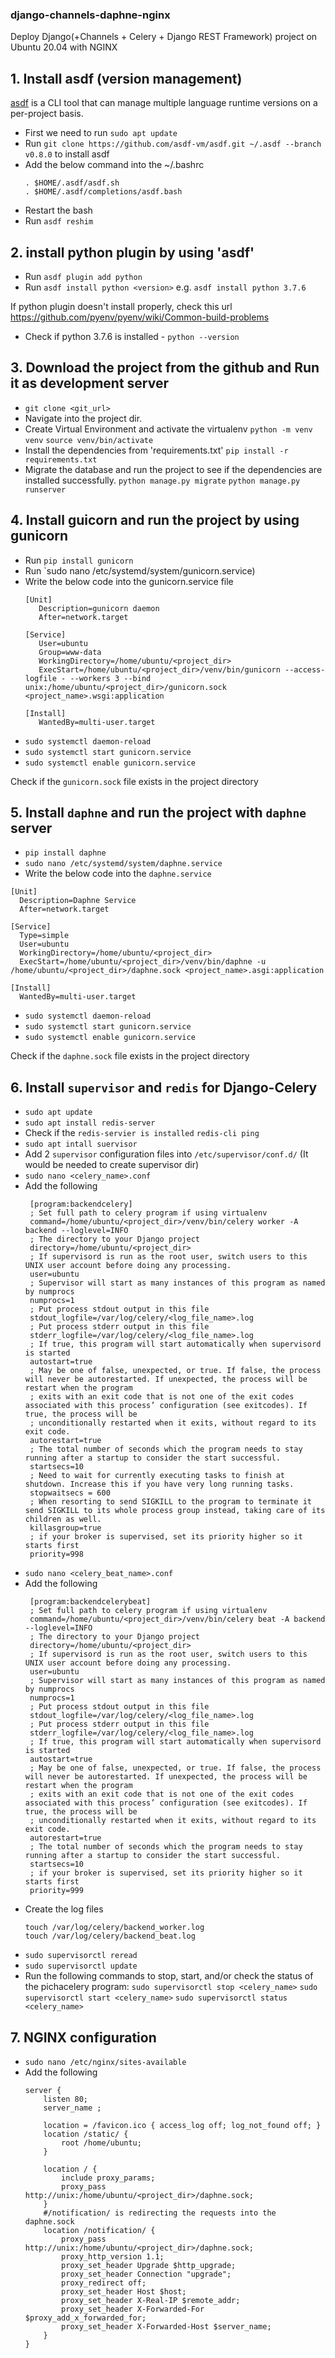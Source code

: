### django-channels-daphne-nginx
Deploy Django(+Channels + Celery + Django REST Framework) project on Ubuntu 20.04 with NGINX

## 1. Install asdf (version management)
[asdf](https://github.com/asdf-vm/asdf) is a CLI tool that can manage multiple language runtime versions on a per-project basis.

- First we need to run `sudo apt update`
- Run `git clone https://github.com/asdf-vm/asdf.git ~/.asdf --branch v0.8.0` to install asdf
- Add the below command into the ~/.bashrc
   ```
   . $HOME/.asdf/asdf.sh
   . $HOME/.asdf/completions/asdf.bash
   ```
- Restart the bash
- Run `asdf reshim`

## 2. install python plugin by using 'asdf'
 * Run `asdf plugin add python`
 * Run `asdf install python <version>` e.g. `asdf install python 3.7.6`
 
 If python plugin doesn't install properly, check this url
 https://github.com/pyenv/pyenv/wiki/Common-build-problems
 
 
 * Check if python 3.7.6 is installed - `python --version`
## 3. Download the project from the github and Run it as development server
 * `git clone <git_url>`
 * Navigate into the project dir.
 * Create Virtual Environment and activate the virtualenv
   `python -m venv venv`
   `source venv/bin/activate`
 * Install the dependencies from 'requirements.txt'
  `pip install -r requirements.txt`
 * Migrate the database and run the project to see if the dependencies are installed successfully.
  `python manage.py migrate`
  `python manage.py runserver`
  
 
 ## 4. Install guicorn and run the project by using gunicorn
  * Run `pip install gunicorn`
  * Run `sudo nano /etc/systemd/system/gunicorn.service)
  * Write the below code into the gunicorn.service file
    ```
    [Unit]
       Description=gunicorn daemon
       After=network.target

    [Service]
       User=ubuntu
       Group=www-data
       WorkingDirectory=/home/ubuntu/<project_dir>
       ExecStart=/home/ubuntu/<project_dir>/venv/bin/gunicorn --access-logfile - --workers 3 --bind unix:/home/ubuntu/<project_dir>/gunicorn.sock <project_name>.wsgi:application

    [Install]
       WantedBy=multi-user.target

    ```
   * `sudo systemctl daemon-reload`
   * `sudo systemctl start gunicorn.service`
   * `sudo systemctl enable gunicorn.service`
   
   Check if the `gunicorn.sock` file exists in the project directory
 ## 5. Install `daphne` and run the project with `daphne` server
   * `pip install daphne`
   * `sudo nano /etc/systemd/system/daphne.service`
   * Write the below code into the `daphne.service`
   
   ```
   [Unit]
     Description=Daphne Service
     After=network.target

   [Service]
     Type=simple
     User=ubuntu
     WorkingDirectory=/home/ubuntu/<project_dir>
     ExecStart=/home/ubuntu/<project_dir>/venv/bin/daphne -u /home/ubuntu/<project_dir>/daphne.sock <project_name>.asgi:application

   [Install]
     WantedBy=multi-user.target
   ```
   * `sudo systemctl daemon-reload`
   * `sudo systemctl start gunicorn.service`
   * `sudo systemctl enable gunicorn.service`
   
   Check if the `daphne.sock` file exists in the project directory
  
  ## 6. Install `supervisor` and `redis` for Django-Celery
  
   * `sudo apt update`
   * `sudo apt install redis-server`
   * Check if the `redis-servier is installed`
      `redis-cli ping`
   * `sudo apt intall suervisor`
   * Add 2 `supervisor` configuration files into `/etc/supervisor/conf.d/`
   (It would be needed to create supervisor dir)
   * `sudo nano <celery_name>.conf`
   * Add the following
     ```
      [program:backendcelery]
      ; Set full path to celery program if using virtualenv
      command=/home/ubuntu/<project_dir>/venv/bin/celery worker -A backend --loglevel=INFO
      ; The directory to your Django project
      directory=/home/ubuntu/<project_dir>
      ; If supervisord is run as the root user, switch users to this UNIX user account before doing any processing.
      user=ubuntu
      ; Supervisor will start as many instances of this program as named by numprocs
      numprocs=1
      ; Put process stdout output in this file
      stdout_logfile=/var/log/celery/<log_file_name>.log
      ; Put process stderr output in this file
      stderr_logfile=/var/log/celery/<log_file_name>.log
      ; If true, this program will start automatically when supervisord is started
      autostart=true
      ; May be one of false, unexpected, or true. If false, the process will never be autorestarted. If unexpected, the process will be restart when the program
      ; exits with an exit code that is not one of the exit codes associated with this process’ configuration (see exitcodes). If true, the process will be
      ; unconditionally restarted when it exits, without regard to its exit code.
      autorestart=true
      ; The total number of seconds which the program needs to stay running after a startup to consider the start successful.
      startsecs=10
      ; Need to wait for currently executing tasks to finish at shutdown. Increase this if you have very long running tasks.
      stopwaitsecs = 600
      ; When resorting to send SIGKILL to the program to terminate it send SIGKILL to its whole process group instead, taking care of its children as well.
      killasgroup=true
      ; if your broker is supervised, set its priority higher so it starts first
      priority=998
     ```
   * `sudo nano <celery_beat_name>.conf`
   * Add the following
     ```
      [program:backendcelerybeat]
      ; Set full path to celery program if using virtualenv
      command=/home/ubuntu/<project_dir>/venv/bin/celery beat -A backend --loglevel=INFO
      ; The directory to your Django project
      directory=/home/ubuntu/<project_dir>
      ; If supervisord is run as the root user, switch users to this UNIX user account before doing any processing.
      user=ubuntu
      ; Supervisor will start as many instances of this program as named by numprocs
      numprocs=1
      ; Put process stdout output in this file
      stdout_logfile=/var/log/celery/<log_file_name>.log
      ; Put process stderr output in this file
      stderr_logfile=/var/log/celery/<log_file_name>.log
      ; If true, this program will start automatically when supervisord is started
      autostart=true
      ; May be one of false, unexpected, or true. If false, the process will never be autorestarted. If unexpected, the process will be restart when the program
      ; exits with an exit code that is not one of the exit codes associated with this process’ configuration (see exitcodes). If true, the process will be
      ; unconditionally restarted when it exits, without regard to its exit code.
      autorestart=true
      ; The total number of seconds which the program needs to stay running after a startup to consider the start successful.
      startsecs=10
      ; if your broker is supervised, set its priority higher so it starts first
      priority=999
     ```
   * Create the log files
     ```
     touch /var/log/celery/backend_worker.log
     touch /var/log/celery/backend_beat.log
     ```
   * `sudo supervisorctl reread`
   * `sudo supervisorctl update`
   * Run the following commands to stop, start, and/or check the status of the pichacelery program:
     `sudo supervisorctl stop <celery_name>`
     `sudo supervisorctl start <celery_name>`
     `sudo supervisorctl status <celery_name>`
 
 ## 7. NGINX configuration
   * `sudo nano /etc/nginx/sites-available`
   * Add the following
     ```
     server {
         listen 80;
         server_name ;

         location = /favicon.ico { access_log off; log_not_found off; }
         location /static/ {
             root /home/ubuntu;
         }

         location / {
             include proxy_params;
             proxy_pass http://unix:/home/ubuntu/<project_dir>/daphne.sock;
         }
         #/notification/ is redirecting the requests into the daphne.sock
         location /notification/ {
             proxy_pass http://unix:/home/ubuntu/<project_dir>/daphne.sock;
             proxy_http_version 1.1;
             proxy_set_header Upgrade $http_upgrade;
             proxy_set_header Connection "upgrade";
             proxy_redirect off;
             proxy_set_header Host $host;
             proxy_set_header X-Real-IP $remote_addr;
             proxy_set_header X-Forwarded-For $proxy_add_x_forwarded_for;
             proxy_set_header X-Forwarded-Host $server_name;
         }
     }
     ```
